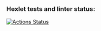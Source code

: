 ### Hexlet tests and linter status:
[![Actions Status](https://github.com/Annavarezhka/qa-engineer-project-84/actions/workflows/hexlet-check.yml/badge.svg)](https://github.com/Annavarezhka/qa-engineer-project-84/actions)